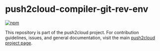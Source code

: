 # push2cloud-compiler-git-rev-env

[![npm](https://img.shields.io/npm/v/push2cloud-compiler-git-rev-env.svg)](https://npmjs.org/package/push2cloud-compiler-git-rev-env)

This repository is part of the push2cloud project. For contribution guidelines, issues, and general documentation, visit the main [push2cloud project page](https://github.com/push2cloud/push2cloud).
